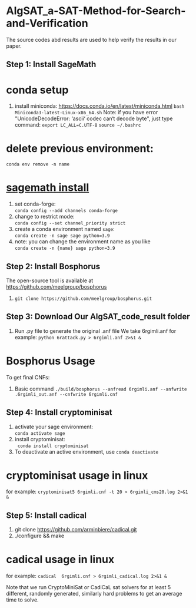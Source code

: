 # AlgSAT_a-SAT-Method-for-Search-and-Verification
The  source codes abd results are used to help verify the results in our paper.

## Step 1: Install SageMath

# conda setup
1. install miniconda: https://docs.conda.io/en/latest/miniconda.html
```bash Miniconda3-latest-Linux-x86_64.sh```
Note: if you have error "UnicodeDecodeError: ‘ascii‘ codec can‘t decode byte", just type command:
```export LC_ALL=C.UTF-8```
```source ~/.bashrc```
# delete previous environment: </br>
```conda env remove -n name```

# [sagemath install](https://doc.sagemath.org/html/en/installation/conda.html)
1. set conda-forge: </br>```conda config --add channels conda-forge```
2. change to restrict mode: </br>```conda config --set channel_priority strict```
3. create a conda environment named `sage`: </br>```conda create -n sage sage python=3.9```
4. note: you can change the environment name as you like</br>```conda create -n {name} sage python=3.9```


## Step 2: Install Bosphorus 
The open-source tool is available at https://github.com/meelgroup/bosphorus
1. ```git clone https://github.com/meelgroup/bosphorus.git```


## Step 3: Download Our AlgSAT_code_result folder
1. Run .py file to generate the original .anf file
We take 6rgimli.anf for example:
```python 6rattack.py > 6rgimli.anf 2>&1 &```

# Bosphorus Usage
To get final CNFs:
1. Basic command
``` ./build/bosphorus --anfread 6rgimli.anf --anfwrite .6rgimli_out.anf --cnfwrite 6rgimli.cnf ```


## Step 4: Install cryptominisat
1. activate your sage environment: </br>```conda activate sage```
2. install cryptominisat: </br>``` conda install cryptominisat``` 
3. To deactivate an active environment, use
```conda deactivate```

# cryptominisat usage in linux
for example:
 ```cryptominisat5 6rgimli.cnf -t 20 > 6rgimli_cms20.log 2>&1 &```

## Step 5: Install cadical
1. git clone https://github.com/arminbiere/cadical.git
2. ./configure && make

# cadical usage in linux
for example:
 ```cadical  6rgimli.cnf > 6rgimli_cadical.log 2>&1 &```
 
 
 Note that we run CryptoMiniSat or CadiCaL sat solvers for at least 5 different, randomly generated, similarly hard problems to get an average time to solve.
